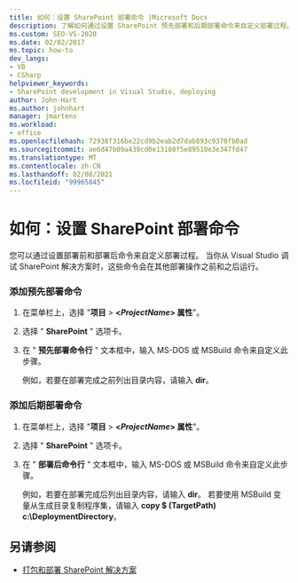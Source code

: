 ```yaml
---
title: 如何：设置 SharePoint 部署命令 |Microsoft Docs
description: 了解如何通过设置 SharePoint 预先部署和后期部署命令来自定义部署过程。
ms.custom: SEO-VS-2020
ms.date: 02/02/2017
ms.topic: how-to
dev_langs:
- VB
- CSharp
helpviewer_keywords:
- SharePoint development in Visual Studio, deploying
author: John-Hart
ms.author: johnhart
manager: jmartens
ms.workload:
- office
ms.openlocfilehash: 72938f316be22cd9b2eab2d7dab893c9370fb0ad
ms.sourcegitcommit: ae6d47b09a439cd0e13180f5e89510e3e347fd47
ms.translationtype: MT
ms.contentlocale: zh-CN
ms.lasthandoff: 02/08/2021
ms.locfileid: "99965845"
---
```

# <a name="how-to-set-sharepoint-deployment-commands"></a>如何：设置 SharePoint 部署命令
  您可以通过设置部署前和部署后命令来自定义部署过程。 当你从 Visual Studio 调试 SharePoint 解决方案时，这些命令会在其他部署操作之前和之后运行。

### <a name="to-add-a-pre-deployment-command"></a>添加预先部署命令

1. 在菜单栏上，选择 "**项目**  >  **\<*ProjectName*> 属性**"。

2. 选择 " **SharePoint** " 选项卡。

3. 在 " **预先部署命令行** " 文本框中，输入 MS-DOS 或 MSBuild 命令来自定义此步骤。

     例如，若要在部署完成之前列出目录内容，请输入 **dir**。

### <a name="to-add-a-post-deployment-command"></a>添加后期部署命令

1. 在菜单栏上，选择 "**项目**  >  **\<*ProjectName*> 属性**"。

2. 选择 " **SharePoint** " 选项卡。

3. 在 " **部署后命令行** " 文本框中，输入 MS-DOS 或 MSBuild 命令来自定义此步骤。

     例如，若要在部署完成后列出目录内容，请输入 **dir**。 若要使用 MSBuild 变量从生成目录复制程序集，请输入 **copy $ (TargetPath) c:\DeploymentDirectory**。

## <a name="see-also"></a>另请参阅
- [打包和部署 SharePoint 解决方案](../sharepoint/packaging-and-deploying-sharepoint-solutions.md)
